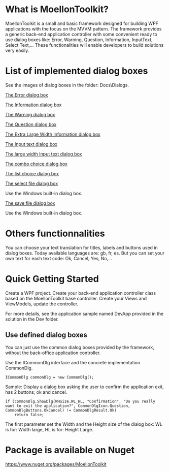 # What is MoellonToolkit?
MoellonToolkit is a small and basic framework designed for building WPF applications with the focus on the MVVM pattern.
The framework provides a generic back-end application controller with some convenient ready to use dialog boxes like: Error, Warning, Question, Information, InputText, Select Text,...
These functionalities will enable developers to build solutions very easily. 

# List of implemented dialog boxes
See the images of dialog boxes in the folder: Docs\Dialogs.

[The Error dialog box](Docs/Dialogs/dlgError.jpg)

[The Information dialog box](Docs/Dialogs/dlgInformation.jpg)

[The Warning dialog box](Docs/Dialogs/dlgWarning.jpg)

[The Question dialog box](Docs/Dialogs/dlgQuestion.jpg)

[The Extra Large Width Information dialog box](Docs/Dialogs/dlgInformationWidthXL.jpg)

[The Input text dialog box](Docs/Dialogs/dlgInputText.jpg)

[The large width Input text dialog box](Docs/Dialogs/dlgInputTextWidthLarge.jpg)

[The combo choice dialog box](Docs/Dialogs/dlgComboChoice.jpg)

[The list choice dialog box](Docs/Dialogs/dlgListChoice.jpg)

[The select file  dialog box](Docs/Dialogs/dlgSelectFile.jpg)

Use the Windows built-in dialog box.

[The save file  dialog box](Docs/Dialogs/dlgSaveFile.jpg)

Use the Windows built-in dialog box.

# Others functionnalities
You can choose your text translation for titles, labels and buttons used in dialog boxes.
Today available languages are: gb, fr, es.
But you can set your own text for each text code: Ok, Cancel, Yes, No,...

# Quick Getting Started 
Create a WPF project. Create your back-end application controller class based on the MoellonToolkit base controller.
Create your Views and ViewModels, update the controller.

For more details, see the application sample named DevApp provided in the solution in the Dev folder.

## Use defined dialog boxes
You can just use the common dialog boxes provided by the framework, without the back-office application controller.

Use the ICommonDlg interface and the concrete implementation CommonDlg.

    ICommonDlg commonDlg = new CommonDlg();

Sample:	Display a dialog box asking the user to confirm the application exit, has 2 buttons; ok and cancel.

    if (commonDlg.ShowDlg(WHSize.WL_HL, "Confirmation", "Do you really want to exit the application?", CommonDlgIcon.Question, CommonDlgButtons.OkCancel) != CommonDlgResult.Ok)
		return false;

The first parameter set the Width and the Height size of the dialog box: 
WL is for: Width large, HL is for: Height Large.

# Package is available on Nuget
https://www.nuget.org/packages/MoellonToolkit
